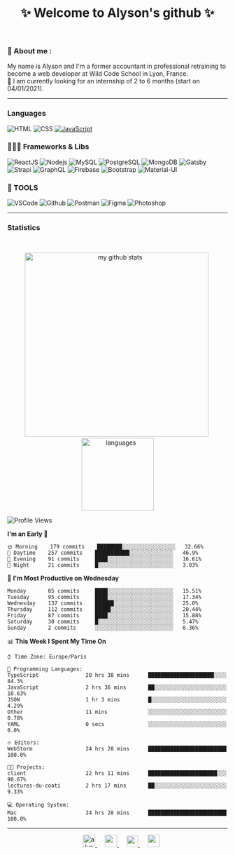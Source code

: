 <h1 align="center">
 ✨ Welcome to Alyson's github ✨
</h1>

<br/>

### 📖 About me :

My name is Alyson and I'm a former accountant in professional retraining to become a web developer at Wild Code School in Lyon, France. <br/>
🎯  I am currently looking for an internship of 2 to 6 months (start on 04/01/2021).

---

### Languages

![HTML](https://img.shields.io/badge/-HTML5-fff?&logo=HTML5)
![CSS](https://img.shields.io/badge/-CSS-fff?&logo=CSS3&logoColor=1572B6)
[![JavaScript](https://img.shields.io/badge/-JavaScript-fff?&logo=JavaScript&logoColor=ddc508)](https://github.com/alyson-b69?tab=repositories&q=&type=&language=javascript)



### 👩🏻‍💻 Frameworks & Libs

![ReactJS](https://img.shields.io/badge/-ReactJS-fff?&logo=React)
![Nodejs](https://img.shields.io/badge/-NodeJs-fff?&logo=node.js)
![MySQL](https://img.shields.io/badge/-MySQL-fff?&logo=MySQL)
![PostgreSQL](https://img.shields.io/badge/-PostgreSQL-fff?&logo=PostgreSQL&logoColor=336791)
![MongoDB](https://img.shields.io/badge/-MongoDB-fff?&logo=MongoDB)
![Gatsby](https://img.shields.io/badge/-Gatsby-fff?&logo=Gatsby&logoColor=8A2BE2)
![Strapi](https://img.shields.io/badge/-Strapi-fff?&logo=Strapi)
![GraphQL](https://img.shields.io/badge/-GraphQL-fff?&logo=GraphQL&logoColor=E10098)
![Firebase](https://img.shields.io/badge/-Firebase-fff?&logo=Firebase)
![Bootstrap](https://img.shields.io/badge/-Bootstrap-fff?&logo=Bootstrap&logoColor=563D7C)
![Material-UI](https://img.shields.io/badge/-MaterialUI-fff?&logo=Material-UI&logoColor=0081CB)

### 🔧 TOOLS

![VSCode](https://img.shields.io/badge/-VSCode-fff?&logo=Visual-studio-code&logoColor=007ACC)
![Github](https://img.shields.io/badge/-Github-fff?&logo=Github&logoColor=181717)
![Postman](https://img.shields.io/badge/-Postman-fff?&logo=Postman)
![Figma](https://img.shields.io/badge/-Figma-fff?&logo=Figma)
![Photoshop](https://img.shields.io/badge/-Photoshop-fff?&logo=Adobe-Photoshop&logoColor=31A8FF)

---

### Statistics

<br>

<p align="center">
<img src="https://github-readme-stats.vercel.app/api?username=alyson-b69&show_icons=true&theme=buefy" alt="my github stats" width="420"/>&nbsp;<img src="https://github-readme-stats.vercel.app/api/top-langs/?username=alyson-b69&layout=compact&theme=buefy" alt="languages" height="165">
</p>

<!--START_SECTION:waka-->
![Profile Views](http://img.shields.io/badge/Profile%20Views-5-blue)

**I'm an Early 🐤** 

```text
🌞 Morning    179 commits    ████████░░░░░░░░░░░░░░░░░   32.66% 
🌆 Daytime    257 commits    ███████████░░░░░░░░░░░░░░   46.9% 
🌃 Evening    91 commits     ████░░░░░░░░░░░░░░░░░░░░░   16.61% 
🌙 Night      21 commits     █░░░░░░░░░░░░░░░░░░░░░░░░   3.83%

```
📅 **I'm Most Productive on Wednesday** 

```text
Monday       85 commits     ████░░░░░░░░░░░░░░░░░░░░░   15.51% 
Tuesday      95 commits     ████░░░░░░░░░░░░░░░░░░░░░   17.34% 
Wednesday    137 commits    ██████░░░░░░░░░░░░░░░░░░░   25.0% 
Thursday     112 commits    █████░░░░░░░░░░░░░░░░░░░░   20.44% 
Friday       87 commits     ████░░░░░░░░░░░░░░░░░░░░░   15.88% 
Saturday     30 commits     █░░░░░░░░░░░░░░░░░░░░░░░░   5.47% 
Sunday       2 commits      ░░░░░░░░░░░░░░░░░░░░░░░░░   0.36%

```


📊 **This Week I Spent My Time On** 

```text
⌚︎ Time Zone: Europe/Paris

💬 Programming Languages: 
TypeScript               20 hrs 38 mins      █████████████████████░░░░   84.3% 
JavaScript               2 hrs 36 mins       ██░░░░░░░░░░░░░░░░░░░░░░░   10.63% 
JSON                     1 hr 3 mins         █░░░░░░░░░░░░░░░░░░░░░░░░   4.29% 
Other                    11 mins             ░░░░░░░░░░░░░░░░░░░░░░░░░   0.78% 
YAML                     0 secs              ░░░░░░░░░░░░░░░░░░░░░░░░░   0.0%

🔥 Editors: 
WebStorm                 24 hrs 28 mins      █████████████████████████   100.0%

🐱‍💻 Projects: 
client                   22 hrs 11 mins      ██████████████████████░░░   90.67% 
lectures-du-coati        2 hrs 17 mins       ██░░░░░░░░░░░░░░░░░░░░░░░   9.33%

💻 Operating System: 
Mac                      24 hrs 28 mins      █████████████████████████   100.0%

```


<!--END_SECTION:waka-->

---

<p align="center">
  &emsp;
 <a href= "https://codesandbox.io/u/alyson-b69" rel="nofollow" target="_blank">
  <img src="https://api.iconify.design/logos-codesandbox.svg" alt="alyson codesandbox" height="28px" width="28px" />
 </a> 
   &emsp;
  <a href="https://alyson-b.netlify.app" rel="nofollow" target="_blank">
    <img src="https://img.icons8.com/material/256/000000/globe--v1.png" width="28px"/>
  </a>
   &emsp;
  <a href="https://linkedin.com/in/alyson-bernabeu-08249a172" rel="nofollow" target="_blank" >
    <img src="https://img.icons8.com/ios-filled/256/000000/linkedin.svg" width="26px"/>
  </a>
  &emsp;
  <a href= "https://instagram.com/alyson.b69" rel="nofollow" target="_blank">
    <img src="https://img.icons8.com/ios-glyphs/256/000000/instagram-new.svg" width="28px"/>
  </a>
</p>
